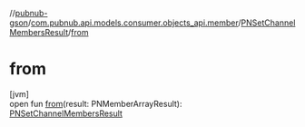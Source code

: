 //[pubnub-gson](../../../index.md)/[com.pubnub.api.models.consumer.objects_api.member](../index.md)/[PNSetChannelMembersResult](index.md)/[from](from.md)

# from

[jvm]\
open fun [from](from.md)(result: PNMemberArrayResult): [PNSetChannelMembersResult](index.md)
